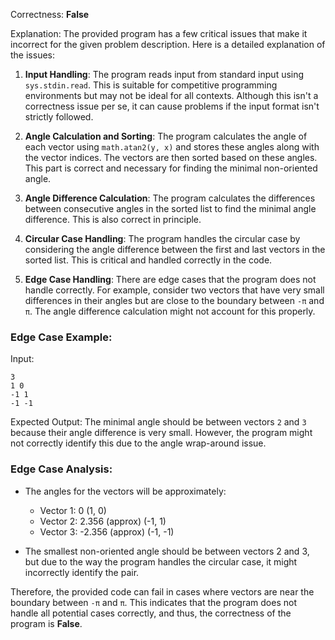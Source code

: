 Correctness: **False**

Explanation: The provided program has a few critical issues that make it incorrect for the given problem description. Here is a detailed explanation of the issues:

1. **Input Handling**: The program reads input from standard input using `sys.stdin.read`. This is suitable for competitive programming environments but may not be ideal for all contexts. Although this isn't a correctness issue per se, it can cause problems if the input format isn't strictly followed.

2. **Angle Calculation and Sorting**: The program calculates the angle of each vector using `math.atan2(y, x)` and stores these angles along with the vector indices. The vectors are then sorted based on these angles. This part is correct and necessary for finding the minimal non-oriented angle.

3. **Angle Difference Calculation**: The program calculates the differences between consecutive angles in the sorted list to find the minimal angle difference. This is also correct in principle.

4. **Circular Case Handling**: The program handles the circular case by considering the angle difference between the first and last vectors in the sorted list. This is critical and handled correctly in the code.

5. **Edge Case Handling**: There are edge cases that the program does not handle correctly. For example, consider two vectors that have very small differences in their angles but are close to the boundary between `-π` and `π`. The angle difference calculation might not account for this properly.

### Edge Case Example:

Input:
```
3
1 0
-1 1
-1 -1
```

Expected Output: The minimal angle should be between vectors `2` and `3` because their angle difference is very small. However, the program might not correctly identify this due to the angle wrap-around issue.

### Edge Case Analysis:
- The angles for the vectors will be approximately:
  - Vector 1: 0 (1, 0)
  - Vector 2: 2.356 (approx) (-1, 1)
  - Vector 3: -2.356 (approx) (-1, -1)

- The smallest non-oriented angle should be between vectors 2 and 3, but due to the way the program handles the circular case, it might incorrectly identify the pair.

Therefore, the provided code can fail in cases where vectors are near the boundary between `-π` and `π`. This indicates that the program does not handle all potential cases correctly, and thus, the correctness of the program is **False**.